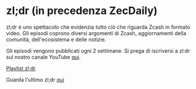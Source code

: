 # zl;dr (in precedenza ZecDaily)

zl;dr è uno spettacolo che evidenzia tutto ciò che riguarda Zcash in formato video. Gli episodi coprono diversi argomenti di Zcash, aggiornamenti della comunità, dell'ecosistema e delle notizie.

Gli episodi vengono pubblicati ogni 2 settimane. Si prega di iscriversi a zl:dr sul nostro canale YouTube [qui](https://www.youtube.com/channel/UC3-KM00kjCUheRzO5cq3PAA).

[Playlist zl;dr](https://www.youtube.com/playlist?list=PL6_epn0lASLG4cC2Se_KwbYJx-nd3EbDC)

Guarda l'ultimo zl;dr [qui](https://www.youtube.com/watch?v=rt4Qx7gABiA)
